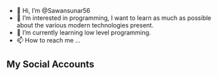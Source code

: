 - 👋 Hi, I’m @Sawansunar56
- 👀 I’m interested in programming, I want to learn as much as possible about the various modern technologies present.
- 🌱 I’m currently learning low level programming.
- 📫 How to reach me ...

My Social Accounts
- 

<!---
Sawansunar56/Sawansunar56 is a ✨ special ✨ repository because its `README.md` (this file) appears on your GitHub profile.
You can click the Preview link to take a look at your changes.
--->
